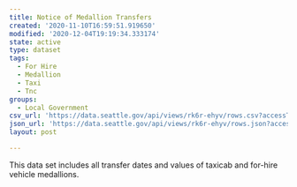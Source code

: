 ```yaml
---
title: Notice of Medallion Transfers
created: '2020-11-10T16:59:51.919650'
modified: '2020-12-04T19:19:34.333174'
state: active
type: dataset
tags:
  - For Hire
  - Medallion
  - Taxi
  - Tnc
groups:
  - Local Government
csv_url: 'https://data.seattle.gov/api/views/rk6r-ehyv/rows.csv?accessType=DOWNLOAD'
json_url: 'https://data.seattle.gov/api/views/rk6r-ehyv/rows.json?accessType=DOWNLOAD'
layout: post

---
```

This data set includes all transfer dates and values of taxicab and for-hire vehicle medallions.
